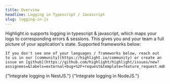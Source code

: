 ```yaml
---
title: Overview
headline: Logging in Typescript / Javascript
slug: logging-in-js
---
```


Highlight.io supports logging in typescript & javascript, which maps your logs to corresponding errors & sessions. This gives you and your team a full picture of your application's state. Supported frameworks below:

```hint
If you don't see one of your languages / frameworks below, reach out to us in our [community](https://highlight.io/community) or create an issue on [github](https://github.com/highlight/highlight/issues/new?assignees=&labels=external+bug+%2F+request&template=feature_request.md&title=).
```

<DocsCardGroup>
    <DocsCard title="NestJS" href="./nestjs.md">
        {"Integrate logging in NestJS."}
    </DocsCard>
    <DocsCard title="NodeJS" href="./nodejs.md">
        {"Integrate logging in NodeJS."}
    </DocsCard>
</DocsCardGroup>